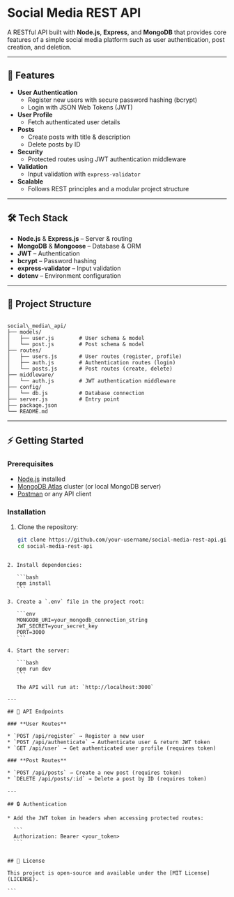 # Social Media REST API

A RESTful API built with **Node.js**, **Express**, and **MongoDB** that provides core features of a simple social media platform such as user authentication, post creation, and deletion.

---

## 🚀 Features

- **User Authentication**
  - Register new users with secure password hashing (bcrypt)
  - Login with JSON Web Tokens (JWT)
- **User Profile**
  - Fetch authenticated user details
- **Posts**
  - Create posts with title & description
  - Delete posts by ID
- **Security**
  - Protected routes using JWT authentication middleware
- **Validation**
  - Input validation with `express-validator`
- **Scalable**
  - Follows REST principles and a modular project structure

---

## 🛠 Tech Stack

- **Node.js** & **Express.js** – Server & routing  
- **MongoDB** & **Mongoose** – Database & ORM  
- **JWT** – Authentication  
- **bcrypt** – Password hashing  
- **express-validator** – Input validation  
- **dotenv** – Environment configuration  

---

## 📂 Project Structure

```

social\_media\_api/
├── models/
│   ├── user.js        # User schema & model
│   └── post.js        # Post schema & model
├── routes/
│   ├── users.js       # User routes (register, profile)
│   ├── auth.js        # Authentication routes (login)
│   └── posts.js       # Post routes (create, delete)
├── middleware/
│   └── auth.js        # JWT authentication middleware
├── config/
│   └── db.js          # Database connection
├── server.js          # Entry point
├── package.json
└── README.md

````

---

## ⚡ Getting Started

### Prerequisites
- [Node.js](https://nodejs.org/) installed  
- [MongoDB Atlas](https://www.mongodb.com/atlas) cluster (or local MongoDB server)  
- [Postman](https://www.postman.com/) or any API client  

### Installation

1. Clone the repository:
   ```bash
   git clone https://github.com/your-username/social-media-rest-api.git
   cd social-media-rest-api
````

2. Install dependencies:

   ```bash
   npm install
   ```

3. Create a `.env` file in the project root:

   ```env
   MONGODB_URI=your_mongodb_connection_string
   JWT_SECRET=your_secret_key
   PORT=3000
   ```

4. Start the server:

   ```bash
   npm run dev
   ```

   The API will run at: `http://localhost:3000`

---

## 📌 API Endpoints

### **User Routes**

* `POST /api/register` → Register a new user
* `POST /api/authenticate` → Authenticate user & return JWT token
* `GET /api/user` → Get authenticated user profile (requires token)

### **Post Routes**

* `POST /api/posts` → Create a new post (requires token)
* `DELETE /api/posts/:id` → Delete a post by ID (requires token)

---

## 🔒 Authentication

* Add the JWT token in headers when accessing protected routes:

  ```
  Authorization: Bearer <your_token>
  ```


## 📜 License

This project is open-source and available under the [MIT License](LICENSE).

```

